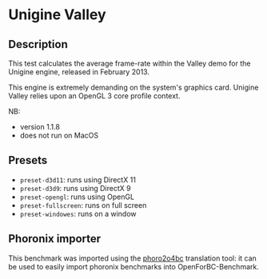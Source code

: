 # Unigine Valley

## Description

This test calculates the average frame-rate within the Valley demo for the
Unigine engine, released in February 2013.

This engine is extremely demanding on the system's graphics card. Unigine Valley
relies upon an OpenGL 3 core profile context.

NB:
- version 1.1.8
- does not run on MacOS


## Presets

- `preset-d3d11`: runs using DirectX 11
- `preset-d3d9`: runs using DirectX 9
- `preset-opengl`: runs using OpenGL
- `preset-fullscreen`: runs on full screen
- `preset-windowes`: runs on a window

## Phoronix importer

This benchmark was imported using the
[phoro2o4bc](https://github.com/Open-ForBC/phoronix-benchs) translation tool: it
can be used to easily import phoronix benchmarks into OpenForBC-Benchmark.
